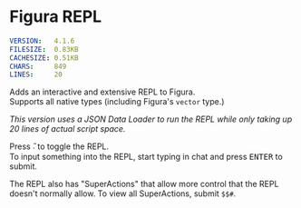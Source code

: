 # Figura REPL
```yaml
VERSION:   ​4.1.6​
FILESIZE:  ​0.83KB​
CACHESIZE: ​0.51KB​
CHARS:     ​849​
LINES:     ​20​
```

Adds an interactive and extensive REPL to Figura.  
Supports all native types (including Figura's `vector` type.)

*This version uses a JSON Data Loader to run the REPL while only taking up 20 lines of actual script space.*

Press <kbd>̃˴</kbd> to toggle the REPL.  
To input something into the REPL, start typing in chat and press <kbd>ENTER</kbd> to submit.

The REPL also has "SuperActions" that allow more control that the REPL doesn't normally allow. To view all SuperActions, submit `$$#`.

<!--***-->
<!--### [***Learn More***](./.gallery/_main.md) Not yet...-->
<!--### [***Learn More***](./.wiki/_main.md) Not yet...-->
<!--### [***Learn More ( VSCode )***](./.wiki-vs/_main.md) Not yet...-->
